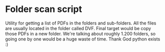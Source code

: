 # Folder scan script

Utility for getting a list of PDFs in the folders and sub-folders.
All the files are usually located in the folder called DVF.
Final target would be copy those PDFs in a new folder.
We're talking about roughly 1.200 folders, so going one by one would be a huge waste of time.
Thank God python exists :)
